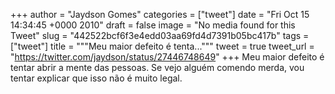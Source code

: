 
+++
author = "Jaydson Gomes"
categories = ["tweet"]
date = "Fri Oct 15 14:34:45 +0000 2010"
draft = false
image = "No media found for this Tweet"
slug = "442522bcf6f3e4edd03aa69fd4d7391b05bc417b"
tags = ["tweet"]
title = """Meu maior defeito é tenta..."""
tweet = true
tweet_url = "https://twitter.com/jaydson/status/27446748649"
+++
Meu maior defeito é tentar abrir a mente das pessoas. Se vejo alguém comendo merda, vou tentar explicar que isso não é muito legal.
